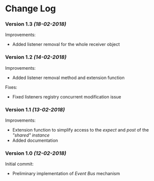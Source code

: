 # Change Log

### Version 1.3 *(18-02-2018)*
Improvements:
 * Added listener removal for the whole receiver object

### Version 1.2 *(14-02-2018)*
Improvements:
 * Added listener removal method and extension function

Fixes:
 * Fixed listeners registry concurrent modification issue

### Version 1.1 *(13-02-2018)*
Improvements:
 * Extension function to simplify access to the _expect_ and _post_ of the _"shared" instance_
 * Added documentation

### Version 1.0 *(12-02-2018)*
Initial commit:
 * Preliminary implementation of _Event Bus_ mechanism
